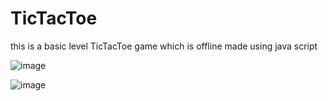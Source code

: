 # TicTacToe
this is a basic level TicTacToe game which is offline made using java script

![image](https://github.com/Moderli/TicTacToe/assets/99080776/00d7177a-1332-4e4e-9f14-5fa79a93d5e7)


![image](https://github.com/Moderli/TicTacToe/assets/99080776/ca9a7ffd-66af-4297-84d2-5206c7bff642)
